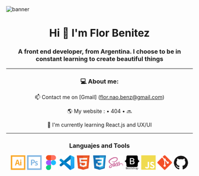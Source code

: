  <div>
    <img src="" alt="banner" height="180" width="100%">
</div>
<div id="header" align="center">
    <h1 align="center" >Hi 👋 I'm Flor Benitez</h1>
    <h3 align="center">
        A front end developer, from Argentina. I choose to be in constant learning to create beautiful things
    </h3>
  
  ---
### :computer: About me:
:mailbox: Contact me on [Gmail] (flor.nao.benz@gmail.com)

:earth_americas: My website : • 404 • :soon:

:seedling: I'm currently learning React.js and UX/UI


---
  
</div>
<div align="center">
    <h3> Languajes and Tools</h3>
    <img src="https://github.com/devicons/devicon/blob/master/icons/illustrator/illustrator-line.svg" alt="Ai" width="40" height="40">
    <img src="https://github.com/devicons/devicon/blob/master/icons/photoshop/photoshop-line.svg" alt="Ps" width="40" height="40">
    <img src="https://github.com/devicons/devicon/blob/master/icons/figma/figma-original.svg" alt="Figma" width="40" height="40">
    <img src="https://github.com/devicons/devicon/blob/master/icons/vscode/vscode-original.svg" alt="VisualStudio" width="40" height="40">
    <img src="https://github.com/devicons/devicon/blob/master/icons/html5/html5-original.svg" alt="Html" width="40" height="40">
    <img src="https://github.com/devicons/devicon/blob/master/icons/css3/css3-original.svg" alt="Css" width="40" height="40">
    <img src="https://github.com/devicons/devicon/blob/master/icons/sass/sass-original.svg" alt="Sass" width="40" height="40">
    <img src="https://github.com/devicons/devicon/blob/master/icons/bootstrap/bootstrap-plain-wordmark.svg" alt="Boostrap" width="40" height="40">
    <img src="https://github.com/devicons/devicon/blob/master/icons/javascript/javascript-plain.svg" alt="JavaScript" width="40" height="40">
    <img src="https://github.com/devicons/devicon/blob/master/icons/git/git-plain.svg" alt="Git" width="40" height="40">
    <img src="https://github.com/devicons/devicon/blob/master/icons/github/github-original.svg" alt="Github" width="40" height="40">
</div>


